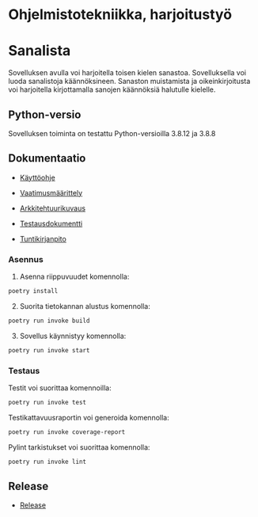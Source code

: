 # Ohjelmistotekniikka, harjoitustyö


# Sanalista

Sovelluksen avulla voi harjoitella toisen kielen sanastoa.
Sovelluksella voi luoda sanalistoja käännöksineen. Sanaston muistamista ja oikeinkirjoitusta voi harjoitella kirjottamalla sanojen käännöksiä halutulle kielelle.

## Python-versio

Sovelluksen toiminta on testattu Python-versioilla 3.8.12 ja 3.8.8



## Dokumentaatio

- [Käyttöohje](./dokumentaatio/Kayttoohje.md)

- [Vaatimusmäärittely](./dokumentaatio/vaatimusmaarittely.md)

- [Arkkitehtuurikuvaus](./dokumentaatio/arkkitehtuuri.md)

- [Testausdokumentti](./dokumentaatio/testaus.md)

- [Tuntikirjanpito](./dokumentaatio/tuntikirjanpito.md)



### Asennus

1. Asenna riippuvuudet komennolla:

```bash
poetry install
```

2. Suorita tietokannan alustus komennolla:

```bash
poetry run invoke build
```

3. Sovellus käynnistyy komennolla:

```bash
poetry run invoke start
```

### Testaus

Testit voi suorittaa komennoilla:

```bash
poetry run invoke test
```

Testikattavuusraportin voi generoida komennolla:

```bash
poetry run invoke coverage-report
```

Pylint tarkistukset voi suorittaa komennolla:

```bash
poetry run invoke lint
```


## Release

- [Release](https://github.com/jova486/ot-harjoitustyo/releases/tag/v0.9.1)




